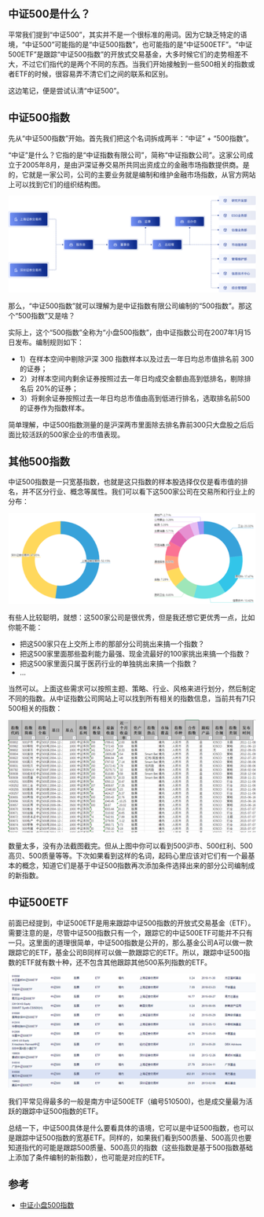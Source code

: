 ## 中证500是什么？

平常我们提到“中证500”，其实并不是一个很标准的用词。因为它缺乏特定的语境，“中证500”可能指的是“中证500指数”，也可能指的是“中证500ETF”。“中证500ETF”是跟踪“中证500指数”的开放式交易基金，大多时候它们的走势相差不大，不过它们指代的是两个不同的东西。当我们开始接触到一些500相关的指数或者ETF的时候，很容易弄不清它们之间的联系和区别。

这边笔记，便是尝试认清“中证500”。

## 中证500指数

先从“中证500指数”开始。首先我们把这个名词拆成两半：“中证” + “500指数”。

“中证”是什么？它指的是“中证指数有限公司”，简称“中证指数公司”。这家公司成立于2005年8月，是由沪深证券交易所共同出资成立的金融市场指数提供商。是的，它就是一家公司，公司的主要业务就是编制和维护金融市场指数，从官方网站上可以找到它们的组织结构图。

![](./zz-org.png)

那么，“中证500指数”就可以理解为是中证指数有限公司编制的“500指数”。那这个“500指数”又是啥？

实际上，这个“500指数”全称为“小盘500指数”，由中证指数公司在2007年1月15日发布。编制规则如下：

- 1）在样本空间中剔除沪深 300 指数样本以及过去一年日均总市值排名前 300 的证券；
- 2）对样本空间内剩余证券按照过去一年日均成交金额由高到低排名，剔除排名后 20%的证券；
- 3）将剩余证券按照过去一年日均总市值由高到低进行排名，选取排名前500 的证券作为指数样本。

简单理解，中证500指数测量的是沪深两市里面除去排名靠前300只大盘股之后后面比较活跃的500家企业的市值表现。


## 其他500指数

中证500指数是一只宽基指数，也就是这只指数的样本股选择仅仅是看市值的排名，并不区分行业、概念等属性。我们可以看下这500家公司在交易所和行业上的分布：

![](./indus-distri.png)

有些人比较聪明，就想：这500家公司是很优秀，但是我还想它更优秀一点，比如你能不能：

- 把这500家只在上交所上市的那部分公司挑出来搞一个指数？
- 把这500家里面那些盈利能力最强、现金流最好的100家挑出来搞一个指数？
- 把这500家里面只属于医药行业的单独挑出来搞一个指数？
- ...

当然可以。上面这些需求可以按照主题、策略、行业、风格来进行划分，然后制定不同的指数。从中证指数公司网站上可以找到所有相关的指数信息，当前共有71只500相关的指数：

![](./500-indexs.png)

数量太多，没有办法截图截完。但从上图中你可以看到500沪市、500红利、500高贝、500质量等等。下次如果看到这样的名词，起码心里应该对它们有一个最基本的概念，知道它们是基于中证500指数再次添加条件选择出来的部分公司编制成的新指数。


## 中证500ETF

前面已经提到，中证500ETF是用来跟踪中证500指数的开放式交易基金（ETF）。需要注意的是，尽管中证500指数只有一个，跟踪它的中证500ETF可能并不只有一只。这里面的道理很简单，中证500指数是公开的，那么基金公司A可以做一款跟踪它的ETF，基金公司B同样可以做一款跟踪它的ETF。所以，跟踪中证500指数的ETF就有数十种，还不包含其他跟踪其他500系列指数的ETF。

![](./500-etf.png)

我们平常见得最多的一般是南方中证500ETF（编号510500)，也是成交量最为活跃的跟踪中证500指数的ETF。

总结一下，中证500具体是什么要看具体的语境，它可以是中证500指数，也可以是跟踪中证500指数的宽基ETF。同样的，如果我们看到500质量、500高贝也要知道指代的可能是跟踪500质量、500高贝的指数（这些指数是基于500指数基础上添加了条件编制的新指数），也可能是对应的ETF。

## 参考

- [中证小盘500指数](https://www.csindex.com.cn/#/indices/family/detail?indexCode=000905)
